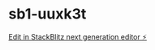 # sb1-uuxk3t

[Edit in StackBlitz next generation editor ⚡️](https://stackblitz.com/~/github.com/luisdamora/sb1-uuxk3t)